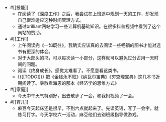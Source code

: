 - #[[技能]]
    - 在阅读了《深度工作》之后，我尝试在上班途中规划一天的工作，却发现自己很难适应这种时间管理方式。
    - 通过brilliant网站学习一些计算机基础知识。在很多科普视频中看到了这个网站的赞助。
- #[[工作]]
    - 上午阅读完《一如既往》，我确实应该真的去阅读一些畅销的图书才能对选书有更深的体会。
    - 对于大部头的书，可以每次读一小部分，这样就可以避免过分占用一天时间的问题。
    - 阅读《终身成长》，感觉太难看了。不愿意看这类书。
    - {{[[TODO]]}} 把《金钱永不眠》《纳瓦尔宝典》《穷查理宝典》这几本书近期阅读了。零散看海恩的那本《经济学的思维方式》
- #[[家庭]]
    - 今天中午天气特别好，出去散步了一会，和我妈视频了一会。
- #[[育儿]]
    - 麻豆今天起床还是很早，不到六点就起来了。先读英语，写了一会字，就练习打字。今天学校六一活动，麻豆他们去别班级指导做游戏。
